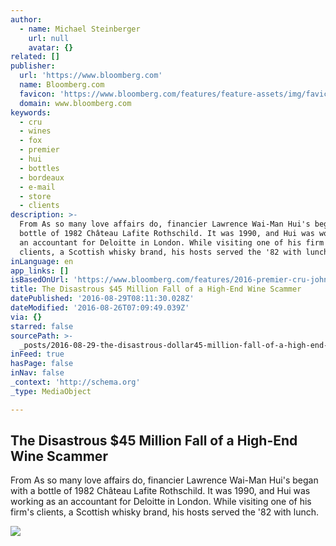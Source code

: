 ```yaml
---
author:
  - name: Michael Steinberger
    url: null
    avatar: {}
related: []
publisher:
  url: 'https://www.bloomberg.com'
  name: Bloomberg.com
  favicon: 'https://www.bloomberg.com/features/feature-assets/img/favicon-32x32.png'
  domain: www.bloomberg.com
keywords:
  - cru
  - wines
  - fox
  - premier
  - hui
  - bottles
  - bordeaux
  - e-mail
  - store
  - clients
description: >-
  From As so many love affairs do, financier Lawrence Wai-Man Hui's began with a
  bottle of 1982 Château Lafite Rothschild. It was 1990, and Hui was working as
  an accountant for Deloitte in London. While visiting one of his firm's
  clients, a Scottish whisky brand, his hosts served the '82 with lunch.
inLanguage: en
app_links: []
isBasedOnUrl: 'https://www.bloomberg.com/features/2016-premier-cru-john-fox/'
title: The Disastrous $45 Million Fall of a High-End Wine Scammer
datePublished: '2016-08-29T08:11:30.028Z'
dateModified: '2016-08-26T07:09:49.039Z'
via: {}
starred: false
sourcePath: >-
  _posts/2016-08-29-the-disastrous-dollar45-million-fall-of-a-high-end-wine-scammer.md
inFeed: true
hasPage: false
inNav: false
_context: 'http://schema.org'
_type: MediaObject

---
```

<article style=""><h1>The Disastrous $45 Million Fall of a High-End Wine Scammer</h1><p>From As so many love affairs do, financier Lawrence Wai-Man Hui's began with a bottle of 1982 Château Lafite Rothschild. It was 1990, and Hui was working as an accountant for Deloitte in London. While visiting one of his firm's clients, a Scottish whisky brand, his hosts served the '82 with lunch.</p><img src="https://www.bloomberg.com/features/2016-premier-cru-john-fox/img/feat_winescam36-1.jpg" /></article>